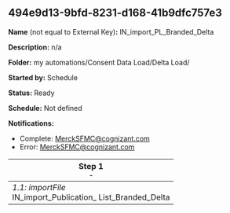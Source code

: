 ## 494e9d13-9bfd-8231-d168-41b9dfc757e3

**Name** (not equal to External Key)**:** IN_import_PL_Branded_Delta

**Description:** n/a

**Folder:** my automations/Consent Data Load/Delta Load/

**Started by:** Schedule

**Status:** Ready

**Schedule:** Not defined

**Notifications:**

* Complete: MerckSFMC@cognizant.com
* Error: MerckSFMC@cognizant.com

| Step 1<br>_<small>-</small>_ |
| --- |
| _1.1: importFile_<br>IN_import_Publication_ List_Branded_Delta |
